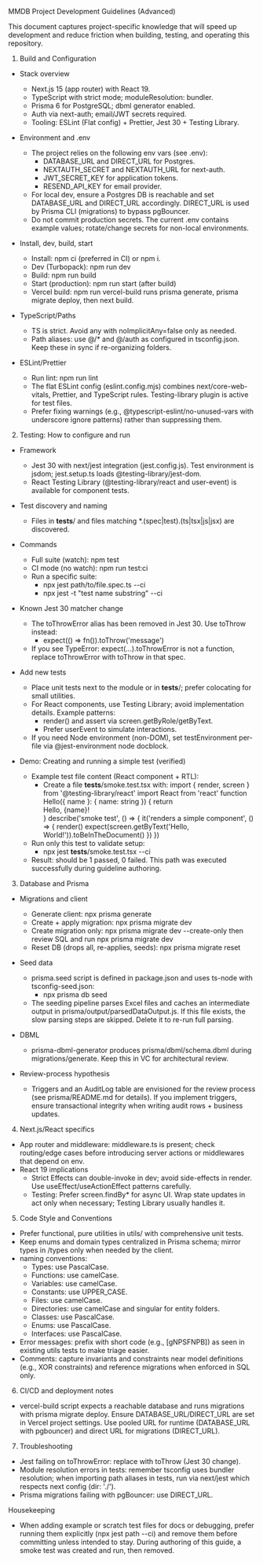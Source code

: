 MMDB Project Development Guidelines (Advanced)

This document captures project-specific knowledge that will speed up development and reduce friction when building, testing, and operating this repository.

1. Build and Configuration

- Stack overview
  - Next.js 15 (app router) with React 19.
  - TypeScript with strict mode; moduleResolution: bundler.
  - Prisma 6 for PostgreSQL; dbml generator enabled.
  - Auth via next-auth; email/JWT secrets required.
  - Tooling: ESLint (Flat config) + Prettier, Jest 30 + Testing Library.

- Environment and .env
  - The project relies on the following env vars (see .env):
    - DATABASE_URL and DIRECT_URL for Postgres.
    - NEXTAUTH_SECRET and NEXTAUTH_URL for next-auth.
    - JWT_SECRET_KEY for application tokens.
    - RESEND_API_KEY for email provider.
  - For local dev, ensure a Postgres DB is reachable and set DATABASE_URL and DIRECT_URL accordingly. DIRECT_URL is used by Prisma CLI (migrations) to bypass pgBouncer.
  - Do not commit production secrets. The current .env contains example values; rotate/change secrets for non-local environments.

- Install, dev, build, start
  - Install: npm ci (preferred in CI) or npm i.
  - Dev (Turbopack): npm run dev
  - Build: npm run build
  - Start (production): npm run start (after build)
  - Vercel build: npm run vercel-build runs prisma generate, prisma migrate deploy, then next build.

- TypeScript/Paths
  - TS is strict. Avoid any with noImplicitAny=false only as needed.
  - Path aliases: use @/* and @/auth as configured in tsconfig.json. Keep these in sync if re-organizing folders.

- ESLint/Prettier
  - Run lint: npm run lint
  - The flat ESLint config (eslint.config.mjs) combines next/core-web-vitals, Prettier, and TypeScript rules. Testing-library plugin is active for test files.
  - Prefer fixing warnings (e.g., @typescript-eslint/no-unused-vars with underscore ignore patterns) rather than suppressing them.

2. Testing: How to configure and run

- Framework
  - Jest 30 with next/jest integration (jest.config.js). Test environment is jsdom; jest.setup.ts loads @testing-library/jest-dom.
  - React Testing Library (@testing-library/react and user-event) is available for component tests.

- Test discovery and naming
  - Files in __tests__/ and files matching *.(spec|test).(ts|tsx|js|jsx) are discovered.

- Commands
  - Full suite (watch): npm test
  - CI mode (no watch): npm run test:ci
  - Run a specific suite:
    - npx jest path/to/file.spec.ts --ci
    - npx jest -t "test name substring" --ci

- Known Jest 30 matcher change
  - The toThrowError alias has been removed in Jest 30. Use toThrow instead:
    - expect(() => fn()).toThrow('message')
  - If you see TypeError: expect(...).toThrowError is not a function, replace toThrowError with toThrow in that spec.

- Add new tests
  - Place unit tests next to the module or in __tests__/; prefer colocating for small utilities.
  - For React components, use Testing Library; avoid implementation details. Example patterns:
    - render(<Component />) and assert via screen.getByRole/getByText.
    - Prefer userEvent to simulate interactions.
  - If you need Node environment (non-DOM), set testEnvironment per-file via @jest-environment node docblock.

- Demo: Creating and running a simple test (verified)
  - Example test file content (React component + RTL):
    - Create a file __tests__/smoke.test.tsx with:
      import { render, screen } from '@testing-library/react'
      import React from 'react'
      function Hello({ name }: { name: string }) { return <div>Hello, {name}!</div> }
      describe('smoke test', () => {
        it('renders a simple component', () => {
          render(<Hello name="World" />)
          expect(screen.getByText('Hello, World!')).toBeInTheDocument()
        })
      })
  - Run only this test to validate setup:
    - npx jest __tests__/smoke.test.tsx --ci
  - Result: should be 1 passed, 0 failed. This path was executed successfully during guideline authoring.

3. Database and Prisma

- Migrations and client
  - Generate client: npx prisma generate
  - Create + apply migration: npx prisma migrate dev
  - Create migration only: npx prisma migrate dev --create-only then review SQL and run npx prisma migrate dev
  - Reset DB (drops all, re-applies, seeds): npx prisma migrate reset

- Seed data
  - prisma.seed script is defined in package.json and uses ts-node with tsconfig-seed.json:
    - npx prisma db seed
  - The seeding pipeline parses Excel files and caches an intermediate output in prisma/output/parsedDataOutput.js. If this file exists, the slow parsing steps are skipped. Delete it to re-run full parsing.

- DBML
  - prisma-dbml-generator produces prisma/dbml/schema.dbml during migrations/generate. Keep this in VC for architectural review.

- Review-process hypothesis
  - Triggers and an AuditLog table are envisioned for the review process (see prisma/README.md for details). If you implement triggers, ensure transactional integrity when writing audit rows + business updates.

4. Next.js/React specifics

- App router and middleware: middleware.ts is present; check routing/edge cases before introducing server actions or middlewares that depend on env.
- React 19 implications
  - Strict Effects can double-invoke in dev; avoid side-effects in render. Use useEffect/useActionEffect patterns carefully.
  - Testing: Prefer screen.findBy* for async UI. Wrap state updates in act only when necessary; Testing Library usually handles it.

5. Code Style and Conventions

- Prefer functional, pure utilities in utils/ with comprehensive unit tests.
- Keep enums and domain types centralized in Prisma schema; mirror types in /types only when needed by the client.
- naming conventions:
  - Types: use PascalCase.
  - Functions: use camelCase.
  - Variables: use camelCase.
  - Constants: use UPPER_CASE.
  - Files: use camelCase.
  - Directories: use camelCase and singular for entity folders.
  - Classes: use PascalCase.
  - Enums: use PascalCase.
  - Interfaces: use PascalCase.
- Error messages: prefix with short code (e.g., [gNPSFNPB]) as seen in existing utils tests to make triage easier.
- Comments: capture invariants and constraints near model definitions (e.g., XOR constraints) and reference migrations when enforced in SQL only.

6. CI/CD and deployment notes

- vercel-build script expects a reachable database and runs migrations with prisma migrate deploy. Ensure DATABASE_URL/DIRECT_URL are set in Vercel project settings. Use pooled URL for runtime (DATABASE_URL with pgbouncer) and direct URL for migrations (DIRECT_URL).

7. Troubleshooting

- Jest failing on toThrowError: replace with toThrow (Jest 30 change).
- Module resolution errors in tests: remember tsconfig uses bundler resolution; when importing path aliases in tests, run via next/jest which respects next config (dir: './').
- Prisma migrations failing with pgBouncer: use DIRECT_URL.

Housekeeping

- When adding example or scratch test files for docs or debugging, prefer running them explicitly (npx jest path --ci) and remove them before committing unless intended to stay. During authoring of this guide, a smoke test was created and run, then removed.
